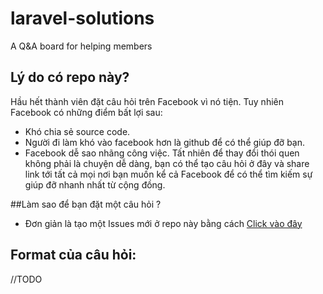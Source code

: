 # laravel-solutions
A Q&amp;A board for helping members 

## Lý do có repo này?
Hầu hết thành viên đặt câu hỏi trên Facebook vì nó tiện. Tuy nhiên Facebook có những điểm bất lợi sau:
* Khó chia sẻ source code.
* Người đi làm khó vào facebook hơn là github để có thể giúp đỡ bạn.
* Facebook dễ sao nhãng công việc. 
Tất nhiên để thay đổi thói quen không phải là chuyện dễ dàng, bạn có thể tạo câu hỏi ở đây và share link tới tất cả mọi nơi bạn muốn kể cả Facebook để có thể tìm kiếm sự giúp đỡ nhanh nhất từ cộng đồng.

##Làm sao để bạn đặt một câu hỏi ?
* Đơn giản là tạo một Issues mới ở repo này bằng cách [Click vào đây](https://github.com/LaravelVietnam/laravel-solutions/issues/new)
## Format của câu hỏi:
//TODO
